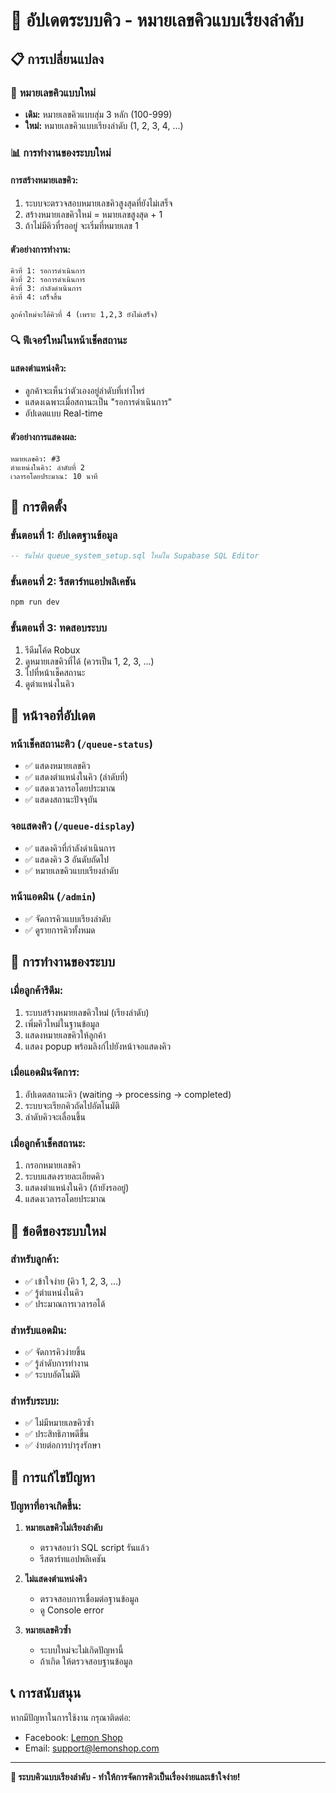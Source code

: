 # 🔄 อัปเดตระบบคิว - หมายเลขคิวแบบเรียงลำดับ

## 📋 การเปลี่ยนแปลง

### 🎯 **หมายเลขคิวแบบใหม่**
- **เดิม:** หมายเลขคิวแบบสุ่ม 3 หลัก (100-999)
- **ใหม่:** หมายเลขคิวแบบเรียงลำดับ (1, 2, 3, 4, ...)

### 📊 **การทำงานของระบบใหม่**

#### **การสร้างหมายเลขคิว:**
1. ระบบจะตรวจสอบหมายเลขคิวสูงสุดที่ยังไม่เสร็จ
2. สร้างหมายเลขคิวใหม่ = หมายเลขสูงสุด + 1
3. ถ้าไม่มีคิวที่รออยู่ จะเริ่มที่หมายเลข 1

#### **ตัวอย่างการทำงาน:**
```
คิวที่ 1: รอการดำเนินการ
คิวที่ 2: รอการดำเนินการ  
คิวที่ 3: กำลังดำเนินการ
คิวที่ 4: เสร็จสิ้น

ลูกค้าใหม่จะได้คิวที่ 4 (เพราะ 1,2,3 ยังไม่เสร็จ)
```

### 🔍 **ฟีเจอร์ใหม่ในหน้าเช็คสถานะ**

#### **แสดงตำแหน่งคิว:**
- ลูกค้าจะเห็นว่าตัวเองอยู่ลำดับที่เท่าไหร่
- แสดงเฉพาะเมื่อสถานะเป็น "รอการดำเนินการ"
- อัปเดตแบบ Real-time

#### **ตัวอย่างการแสดงผล:**
```
หมายเลขคิว: #3
ตำแหน่งในคิว: ลำดับที่ 2
เวลารอโดยประมาณ: 10 นาที
```

## 🚀 การติดตั้ง

### **ขั้นตอนที่ 1: อัปเดตฐานข้อมูล**
```sql
-- รันไฟล์ queue_system_setup.sql ใหม่ใน Supabase SQL Editor
```

### **ขั้นตอนที่ 2: รีสตาร์ทแอปพลิเคชัน**
```bash
npm run dev
```

### **ขั้นตอนที่ 3: ทดสอบระบบ**
1. รีดีมโค้ด Robux
2. ดูหมายเลขคิวที่ได้ (ควรเป็น 1, 2, 3, ...)
3. ไปที่หน้าเช็คสถานะ
4. ดูตำแหน่งในคิว

## 📱 หน้าจอที่อัปเดต

### **หน้าเช็คสถานะคิว (`/queue-status`)**
- ✅ แสดงหมายเลขคิว
- ✅ แสดงตำแหน่งในคิว (ลำดับที่)
- ✅ แสดงเวลารอโดยประมาณ
- ✅ แสดงสถานะปัจจุบัน

### **จอแสดงคิว (`/queue-display`)**
- ✅ แสดงคิวที่กำลังดำเนินการ
- ✅ แสดงคิว 3 อันดับถัดไป
- ✅ หมายเลขคิวแบบเรียงลำดับ

### **หน้าแอดมิน (`/admin`)**
- ✅ จัดการคิวแบบเรียงลำดับ
- ✅ ดูรายการคิวทั้งหมด

## 🔧 การทำงานของระบบ

### **เมื่อลูกค้ารีดีม:**
1. ระบบสร้างหมายเลขคิวใหม่ (เรียงลำดับ)
2. เพิ่มคิวใหม่ในฐานข้อมูล
3. แสดงหมายเลขคิวให้ลูกค้า
4. แสดง popup พร้อมลิงก์ไปยังหน้าจอแสดงคิว

### **เมื่อแอดมินจัดการ:**
1. อัปเดตสถานะคิว (waiting → processing → completed)
2. ระบบจะเรียกคิวถัดไปอัตโนมัติ
3. ลำดับคิวจะเลื่อนขึ้น

### **เมื่อลูกค้าเช็คสถานะ:**
1. กรอกหมายเลขคิว
2. ระบบแสดงรายละเอียดคิว
3. แสดงตำแหน่งในคิว (ถ้ายังรออยู่)
4. แสดงเวลารอโดยประมาณ

## 🎯 ข้อดีของระบบใหม่

### **สำหรับลูกค้า:**
- ✅ เข้าใจง่าย (คิว 1, 2, 3, ...)
- ✅ รู้ตำแหน่งในคิว
- ✅ ประมาณการเวลารอได้

### **สำหรับแอดมิน:**
- ✅ จัดการคิวง่ายขึ้น
- ✅ รู้ลำดับการทำงาน
- ✅ ระบบอัตโนมัติ

### **สำหรับระบบ:**
- ✅ ไม่มีหมายเลขคิวซ้ำ
- ✅ ประสิทธิภาพดีขึ้น
- ✅ ง่ายต่อการบำรุงรักษา

## 🐛 การแก้ไขปัญหา

### **ปัญหาที่อาจเกิดขึ้น:**
1. **หมายเลขคิวไม่เรียงลำดับ**
   - ตรวจสอบว่า SQL script รันแล้ว
   - รีสตาร์ทแอปพลิเคชัน

2. **ไม่แสดงตำแหน่งคิว**
   - ตรวจสอบการเชื่อมต่อฐานข้อมูล
   - ดู Console error

3. **หมายเลขคิวซ้ำ**
   - ระบบใหม่จะไม่เกิดปัญหานี้
   - ถ้าเกิด ให้ตรวจสอบฐานข้อมูล

## 📞 การสนับสนุน

หากมีปัญหาในการใช้งาน กรุณาติดต่อ:
- Facebook: [Lemon Shop](https://www.facebook.com/LemonShopStore/)
- Email: support@lemonshop.com

---

**🎯 ระบบคิวแบบเรียงลำดับ - ทำให้การจัดการคิวเป็นเรื่องง่ายและเข้าใจง่าย!**
